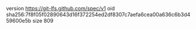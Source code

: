 version https://git-lfs.github.com/spec/v1
oid sha256:7f8f05f02890643d16f372254ed2df8307c7aefa6cea00a636c6b3d459600e5b
size 809
